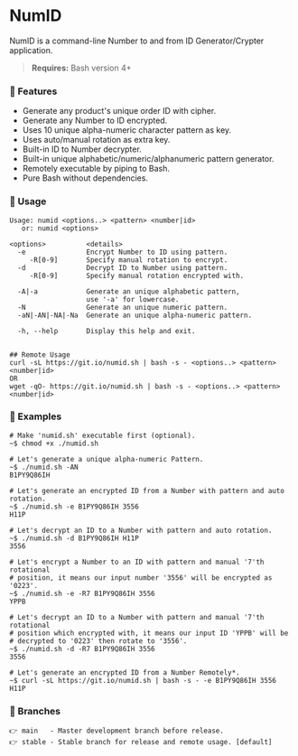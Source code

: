 # NumID
NumID is a command-line Number to and from ID Generator/Crypter application.<br>

><b>Requires:</b> Bash version 4+

### 🎈 Features
* Generate any product's unique order ID with cipher.
* Generate any Number to ID encrypted.
* Uses 10 unique alpha-numeric character pattern as key.
* Uses auto/manual rotation as extra key.
* Built-in ID to Number decrypter.
* Built-in unique alphabetic/numeric/alphanumeric pattern generator.
* Remotely executable by piping to Bash.
* Pure Bash without dependencies.

### 🎈 Usage
```console
Usage: numid <options..> <pattern> <number|id>
   or: numid <options>

<options>          <details>
  -e               Encrypt Number to ID using pattern.
     -R[0-9]       Specify manual rotation to encrypt.
  -d               Decrypt ID to Number using pattern.
     -R[0-9]       Specify manual rotation encrypted with.
     
  -A|-a            Generate an unique alphabetic pattern, 
                   use '-a' for lowercase.
  -N               Generate an unique numeric pattern.
  -aN|-AN|-NA|-Na  Generate an unique alpha-numeric pattern.
  
  -h, --help       Display this help and exit.
  
  
## Remote Usage
curl -sL https://git.io/numid.sh | bash -s - <options..> <pattern> <number|id>
OR
wget -qO- https://git.io/numid.sh | bash -s - <options..> <pattern> <number|id>

```

### 🎈 Examples
```shell
# Make 'numid.sh' executable first (optional).
~$ chmod +x ./numid.sh

# Let's generate a unique alpha-numeric Pattern.
~$ ./numid.sh -AN
B1PY9Q86IH

# Let's generate an encrypted ID from a Number with pattern and auto rotation.
~$ ./numid.sh -e B1PY9Q86IH 3556
H11P

# Let's decrypt an ID to a Number with pattern and auto rotation.
~$ ./numid.sh -d B1PY9Q86IH H11P
3556

# Let's encrypt a Number to an ID with pattern and manual '7'th rotational
# position, it means our input number '3556' will be encrypted as '0223'.
~$ ./numid.sh -e -R7 B1PY9Q86IH 3556
YPPB

# Let's decrypt an ID to a Number with pattern and manual '7'th rotational
# position which encrypted with, it means our input ID 'YPPB' will be
# decrypted to '0223' then rotate to '3556'.
~$ ./numid.sh -d -R7 B1PY9Q86IH 3556
3556

# Let's generate an encrypted ID from a Number Remotely*.
~$ curl -sL https://git.io/numid.sh | bash -s - -e B1PY9Q86IH 3556
H11P

```

### 🎈 Branches
```
👉 main   - Master development branch before release.
👉 stable - Stable branch for release and remote usage. [default]
```
